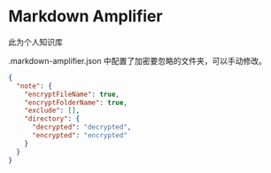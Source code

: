 # Markdown Amplifier

此为个人知识库

.markdown-amplifier.json 中配置了加密要忽略的文件夹，可以手动修改。

```json
{
  "note": {
    "encryptFileName": true,
    "encryptFolderName": true,
    "exclude": [],
    "directory": {
      "decrypted": "decrypted",
      "encrypted": "encrypted"
    }
  }
}
```
